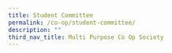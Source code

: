 ```yaml
---
title: Student Committee
permalink: /co-op/student-committee/
description: ""
third_nav_title: Multi Purpose Co Op Society
---
```

